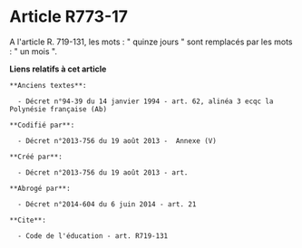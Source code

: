 # Article R773-17

A l'article R. 719-131, les mots : " quinze jours " sont remplacés par les mots : " un mois ".

**Liens relatifs à cet article**

	**Anciens textes**:

	  - Décret n°94-39 du 14 janvier 1994 - art. 62, alinéa 3 ecqc la Polynésie française (Ab)

	**Codifié par**:

	  - Décret n°2013-756 du 19 août 2013 -  Annexe (V)

	**Créé par**:

	  - Décret n°2013-756 du 19 août 2013 - art.

	**Abrogé par**:

	  - Décret n°2014-604 du 6 juin 2014 - art. 21

	**Cite**:

	  - Code de l'éducation - art. R719-131
